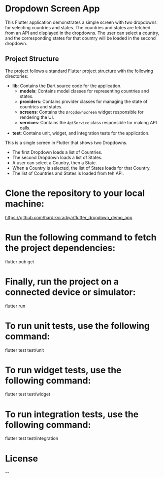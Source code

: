 # Dropdown Screen App

This Flutter application demonstrates a simple screen with two dropdowns for selecting countries and states. The countries and states are fetched from an API and displayed in the dropdowns. The user can select a country, and the corresponding states for that country will be loaded in the second dropdown.

## Project Structure

The project follows a standard Flutter project structure with the following directories:

- **lib**: Contains the Dart source code for the application.
    - **models**: Contains model classes for representing countries and states.
    - **providers**: Contains provider classes for managing the state of countries and states.
    - **screens**: Contains the `DropdownScreen` widget responsible for rendering the UI.
    - **services**: Contains the `ApiService` class responsible for making API calls.
- **test**: Contains unit, widget, and integration tests for the application.

This is a single screen in Flutter that shows two Dropdowns.
- The first Dropdown loads a list of Countries.
- The second Dropdown loads a list of States.
- A user can select a Country, then a State.
- When a Country is selected, the list of States loads for that Country.
- The list of Countries and States is loaded from teh API.

# Clone the repository to your local machine:
https://github.com/hardikviradiya/flutter_dropdown_demo_app

# Run the following command to fetch the project dependencies:
flutter pub get

# Finally, run the project on a connected device or simulator:
flutter run

# To run unit tests, use the following command:
flutter test test/unit

# To run widget tests, use the following command:
flutter test test/widget

# To run integration tests, use the following command:
flutter test test/integration


# License
--
